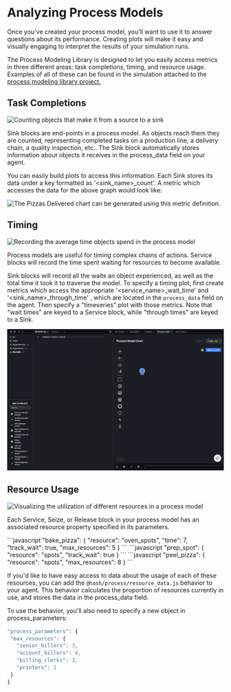 # Analyzing Process Models

Once you've created your process model, you'll want to use it to answer questions about its performance. Creating plots will make it easy and visually engaging to interpret the results of your simulation runs.

‌The Process Modeling Library is designed to let you easily access metrics in three different areas: task completions, timing, and resource usage. Examples of all of these can be found in the simulation attached to the [process modeling library project.](https://core.hash.ai/@hash/process/stable)

## Task Completions

![Counting objects that make it from a source to a sink](https://lh6.googleusercontent.com/FpkhPVYVzOMsDXWZ5GU1pMJ1NLUEI0ddJ4pIFFN1BNcdJjnQRByxupbwkzVPgNpyVqJL1eVOq3A0HJdNlWnQJ7oXQAURcIoBHqh4y9-SgEpiXDlX2VyKLL74XOV4NB0hn_SRHsK9)

Sink blocks are end-points in a process model. As objects reach them they are counted, representing completed tasks on a production line, a delivery chain, a quality inspection, etc.. The Sink block automatically stores information about objects it receives in the process\_data field on your agent.

You can easily build plots to access this information. Each Sink stores its data under a key formatted as '&lt;sink\_name&gt;\_count'. A metric which accesses the data for the above graph would look like:

![The Pizzas Delivered chart can be generated using this metric definition.](https://lh3.googleusercontent.com/c_DmTlg1_LZtwGVB5Nx8VSDsXmiOtYmgYpBkPci3eJwzm250_Z45MTRtBjE8YP3lmMRTp99Z7G2xYRR5B1URmNOxJz2CUs0bSLM9EI2nw1txwu85iElGZdWJofiq5iUUysiSt-xY)

## Timing

![Recording the average time objects spend in the process model](https://lh5.googleusercontent.com/vWCTGpdXJcm8TnBCjvXwJo5PnIM6zdX5jvnv26x4FOpd68NI9w6XGYa2Mv8smTUedHJCc3gnHRcf30O1CMnTxZQS9qkViqioaZs8BgPIUoARfymyZeEuKC5UPmzKJ80Ddm4DeY0Q)

Process models are useful for timing complex chains of actions. Service blocks will record the time spent waiting for resources to become available.

Sink blocks will record all the waits an object experienced, as well as the total time it took it to traverse the model. To specify a timing plot, first create metrics which access the appropriate '&lt;service\_name&gt;\_wait\_time' and '&lt;sink\_name&gt;\_through\_time' , which are located in the `process_data` field on the agent. Then specify a "timeseries" plot with those metrics. Note that "wait times" are keyed to a Service block, while "through times" are keyed to a Sink.

![](../../.gitbook/assets/image%20%2852%29.png)

## Resource Usage

![Visualizing the utilization of different resources in a process model](https://lh5.googleusercontent.com/2uML2JYITbiTbPOJb6ajbO_bQcScgO_7UwA_7umszwbeC5zlxcH6bpQ_0kojqRoXVaABEJnS8ZHkddVMwf4qZMW2hMv_tzFr0idCyNvKBRfq-DSxeO6RPX3hb2IiNGD27Ds_QT6y)

Each Service, Seize, or Release block in your process model has an associated resource property specified in its parameters. 

<Tabs>
<Tab title="Service Block" >
```javascript
"bake_pizza": {
  "resource": "oven_spots",
  "time": 7,
  "track_wait": true,
  "max_resources": 5
}
```
</Tab>

<Tab title="Seize Block" >
```javascript
"prep_spot": {
  "resource": "spots",
  "track_wait": true
 }
```
</Tab>

<Tab title="Release Block" >
```javascript
"peel_pizza": {
  "resource": "spots",
  "max_resources": 8
}
```
</Tab>
</Tabs>

If you'd like to have easy access to data about the usage of each of these resources, you can add the `@hash/process/resource_data.js` behavior to your agent. This behavior calculates the proportion of resources currently in use, and stores the data in the process\_data field.

To use the behavior, you'll also need to specify a new object in process\_parameters:

```javascript
"process_parameters": {
 "max_resources": {
   "senior_billers": 3,
   "account_billers": 4,
   "billing_clerks": 3,
   "printers": 1
 }
}
```





